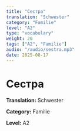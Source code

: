 ```yaml
---
title: "Сестра"
translation: "Schwester"
category: "Familie"
level: "A2"
type: "vocabulary"
weight: 20
tags: ["A2", "Familie"]
audio: "/audio/sestra.mp3"
date: 2025-08-17
---
```


# Сестра

**Translation:** Schwester

**Category:** Familie

**Level:** A2

